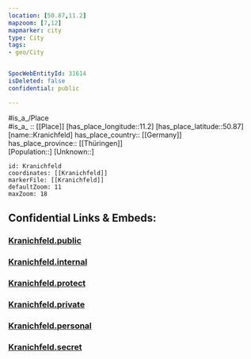 ```yaml
---
location: [50.87,11.2] 
mapzoom: [7,12] 
mapmarker: city 
type: City
tags:
- geo/City


SpocWebEntityId: 31614
isDeleted: false
confidential: public

---
```

#is_a_/Place  
#is_a_ :: [[Place]] 
[has_place_longitude::11.2] 
[has_place_latitude::50.87] 
[name::Kranichfeld] 
has_place_country:: [[Germany]]  
has_place_province:: [[Thüringen]]  
[Population::] 
[Unknown::] 


```leaflet
id: Kranichfeld
coordinates: [[Kranichfeld]] 
markerFile: [[Kranichfeld]] 
defaultZoom: 11 
maxZoom: 18
```


## Confidential Links & Embeds: 

### [Kranichfeld.public](/_public/\Earth\Continent\Europe\Europe~Central\Germany\Germany~East\Thüringen\counties~TH\Weimarer_Land\cities~Weimarer_LandKranichfeld.public.md) 

### [Kranichfeld.internal](/_internal/\Earth\Continent\Europe\Europe~Central\Germany\Germany~East\Thüringen\counties~TH\Weimarer_Land\cities~Weimarer_LandKranichfeld.internal.md) 

### [Kranichfeld.protect](/_protect/\Earth\Continent\Europe\Europe~Central\Germany\Germany~East\Thüringen\counties~TH\Weimarer_Land\cities~Weimarer_LandKranichfeld.protect.md) 

### [Kranichfeld.private](/_private/\Earth\Continent\Europe\Europe~Central\Germany\Germany~East\Thüringen\counties~TH\Weimarer_Land\cities~Weimarer_LandKranichfeld.private.md) 

### [Kranichfeld.personal](/_personal/\Earth\Continent\Europe\Europe~Central\Germany\Germany~East\Thüringen\counties~TH\Weimarer_Land\cities~Weimarer_LandKranichfeld.personal.md) 

### [Kranichfeld.secret](/_secret/\Earth\Continent\Europe\Europe~Central\Germany\Germany~East\Thüringen\counties~TH\Weimarer_Land\cities~Weimarer_LandKranichfeld.secret.md)

